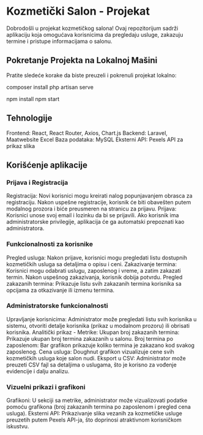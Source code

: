 # Kozmetički Salon - Projekat

Dobrodošli u projekat kozmetičkog salona! Ovaj repozitorijum sadrži aplikaciju koja omogućava korisnicima da pregledaju usluge, zakazuju termine i pristupe informacijama o salonu.

## Pokretanje Projekta na Lokalnoj Mašini

Pratite sledeće korake da biste preuzeli i pokrenuli projekat lokalno:

composer install
php artisan serve

npm install
npm start

## Tehnologije

Frontend: React, React Router, Axios, Chart.js
Backend: Laravel, Maatwebsite Excel
Baza podataka: MySQL
Eksterni API: Pexels API za prikaz slika

## Korišćenje aplikacije
### Prijava i Registracija
Registracija: Novi korisnici mogu kreirati nalog popunjavanjem obrasca za registraciju. Nakon uspešne registracije, korisnik će biti obavešten putem modalnog prozora i biće preusmeren na stranicu za prijavu.
Prijava: Korisnici unose svoj email i lozinku da bi se prijavili. Ako korisnik ima administratorske privilegije, aplikacija će ga automatski prepoznati kao administratora.
### Funkcionalnosti za korisnike
Pregled usluga: Nakon prijave, korisnici mogu pregledati listu dostupnih kozmetičkih usluga sa detaljima o opisu i ceni.
Zakazivanje termina: Korisnici mogu odabrati uslugu, zaposlenog i vreme, a zatim zakazati termin. Nakon uspešnog zakazivanja, korisnik dobija potvrdu.
Pregled zakazanih termina: Prikazuje listu svih zakazanih termina korisnika sa opcijama za otkazivanje ili izmenu termina.
### Administratorske funkcionalnosti
Upravljanje korisnicima: Administrator može pregledati listu svih korisnika u sistemu, otvoriti detalje korisnika (prikaz u modalnom prozoru) ili obrisati korisnika.
Analitički prikaz - Metrike:
Ukupan broj zakazanih termina: Prikazuje ukupan broj termina zakazanih u salonu.
Broj termina po zaposlenom: Bar grafikon prikazuje koliko termina je zakazano kod svakog zaposlenog.
Cena usluga: Doughnut grafikon vizualizuje cene svih kozmetičkih usluga koje salon nudi.
Eksport u CSV: Administrator može preuzeti CSV fajl sa detaljima o uslugama, što je korisno za vođenje evidencije i dalju analizu.
### Vizuelni prikazi i grafikoni
Grafikoni: U sekciji sa metrike, administrator može vizualizovati podatke pomoću grafikona (broj zakazanih termina po zaposlenom i pregled cena usluga).
Eksterni API: Prikazivanje slika vezanih za kozmetičke usluge preuzetih putem Pexels API-ja, što doprinosi atraktivnom korisničkom iskustvu.



